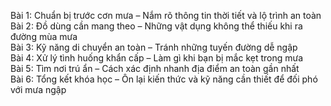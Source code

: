 Bài 1: Chuẩn bị trước cơn mưa – Nắm rõ thông tin thời tiết và lộ trình an toàn  
Bài 2: Đồ dùng cần mang theo – Những vật dụng không thể thiếu khi ra đường mùa mưa  
Bài 3: Kỹ năng di chuyển an toàn – Tránh những tuyến đường dễ ngập  
Bài 4: Xử lý tình huống khẩn cấp – Làm gì khi bạn bị mắc kẹt trong mưa  
Bài 5: Tìm nơi trú ẩn – Cách xác định nhanh địa điểm an toàn gần nhất  
Bài 6: Tổng kết khóa học – Ôn lại kiến thức và kỹ năng cần thiết để đối phó với mưa ngập